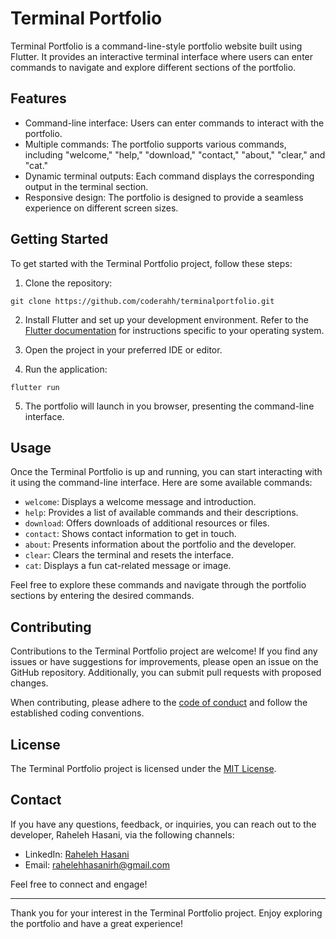 # Terminal Portfolio

Terminal Portfolio is a command-line-style portfolio website built using Flutter. It provides an interactive terminal interface where users can enter commands to navigate and explore different sections of the portfolio.

## Features

- Command-line interface: Users can enter commands to interact with the portfolio.
- Multiple commands: The portfolio supports various commands, including "welcome," "help," "download," "contact," "about," "clear," and "cat."
- Dynamic terminal outputs: Each command displays the corresponding output in the terminal section.
- Responsive design: The portfolio is designed to provide a seamless experience on different screen sizes.

## Getting Started

To get started with the Terminal Portfolio project, follow these steps:

1. Clone the repository:

```
git clone https://github.com/coderahh/terminalportfolio.git
```

2. Install Flutter and set up your development environment. Refer to the [Flutter documentation](https://flutter.dev/docs/get-started/install) for instructions specific to your operating system.

3. Open the project in your preferred IDE or editor.

4. Run the application:

```
flutter run
```

5. The portfolio will launch in you browser, presenting the command-line interface.

## Usage

Once the Terminal Portfolio is up and running, you can start interacting with it using the command-line interface. Here are some available commands:

- `welcome`: Displays a welcome message and introduction.
- `help`: Provides a list of available commands and their descriptions.
- `download`: Offers downloads of additional resources or files.
- `contact`: Shows contact information to get in touch.
- `about`: Presents information about the portfolio and the developer.
- `clear`: Clears the terminal and resets the interface.
- `cat`: Displays a fun cat-related message or image.

Feel free to explore these commands and navigate through the portfolio sections by entering the desired commands.

## Contributing

Contributions to the Terminal Portfolio project are welcome! If you find any issues or have suggestions for improvements, please open an issue on the GitHub repository. Additionally, you can submit pull requests with proposed changes.

When contributing, please adhere to the [code of conduct](CODE_OF_CONDUCT.md) and follow the established coding conventions.

## License

The Terminal Portfolio project is licensed under the [MIT License](LICENSE).

## Contact

If you have any questions, feedback, or inquiries, you can reach out to the developer, Raheleh Hasani, via the following channels:

- LinkedIn: [Raheleh Hasani](https://www.linkedin.com/in/raheleh-hasani-750152164)
- Email: rahelehhasanirh@gmail.com

Feel free to connect and engage!

---

Thank you for your interest in the Terminal Portfolio project. Enjoy exploring the portfolio and have a great experience!